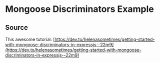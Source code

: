# Mongoose Discriminators Example

## Source
This awesome tutorial:
[https://dev.to/helenasometimes/getting-started-with-mongoose-discriminators-in-expressjs--22m9](https://dev.to/helenasometimes/getting-started-with-mongoose-discriminators-in-expressjs--22m9)